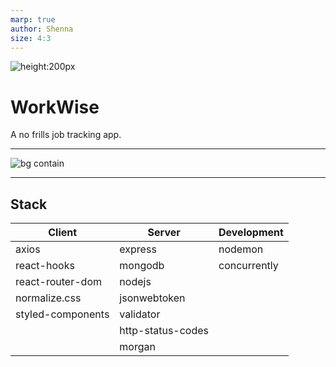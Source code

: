 ```yaml
---
marp: true
author: Shenna
size: 4:3
---
```


![height:200px](https://i.ibb.co/6XmKDdb/Work-Wise-Logo.png)

# WorkWise

A no frills job tracking app.

---

![bg contain](https://i.ibb.co/Xjxk3ww/Screenshot-2023-05-13-at-4-49-23-AM.png)

---

## Stack

| Client            | Server            | Development  |
| ----------------- | ----------------- | ------------ |
| axios             | express           | nodemon      |
| react-hooks       | mongodb           | concurrently |
| react-router-dom  | nodejs            |              |
| normalize.css     | jsonwebtoken      |              |
| styled-components | validator         |              |
|                   | http-status-codes |              |
|                   | morgan            |              |
